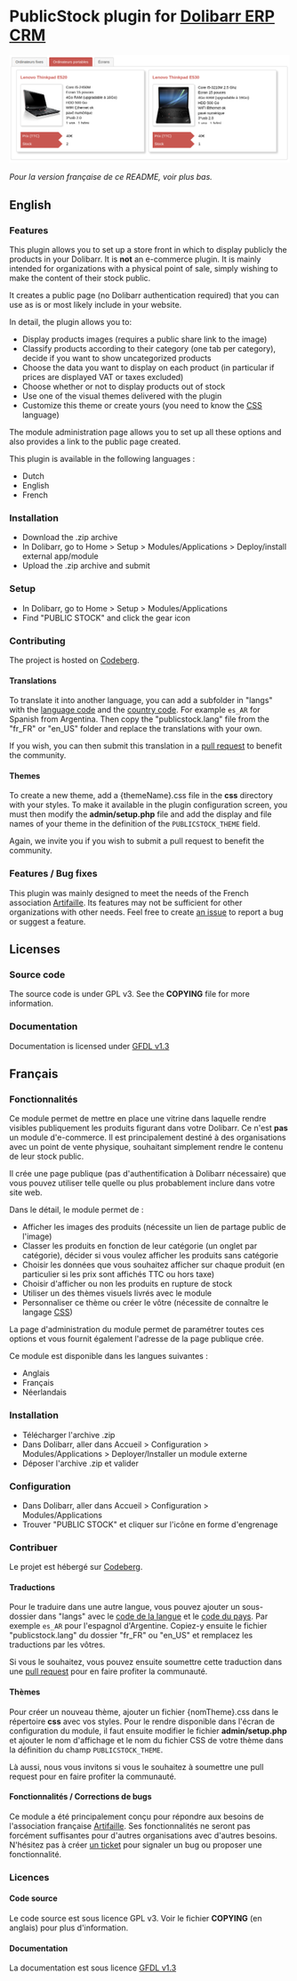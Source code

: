 # PublicStock plugin for [Dolibarr ERP CRM](https://www.dolibarr.org)

![](./screenshot.png)

*Pour la version française de ce README, voir plus bas.*

## English

### Features

This plugin allows you to set up a store front in which to display publicly the products in your Dolibarr. It is **not** an e-commerce plugin. It is mainly intended for organizations with a physical point of sale, simply wishing to make the content of their stock public.

It creates a public page (no Dolibarr authentication required) that you can use as is or most likely include in your website.

In detail, the plugin allows you to:
- Display products images (requires a public share link to the image)
- Classify products according to their category (one tab per category), decide if you want to show uncategorized products
- Choose the data you want to display on each product (in particular if prices are displayed VAT or taxes excluded)
- Choose whether or not to display products out of stock
- Use one of the visual themes delivered with the plugin
- Customize this theme or create yours (you need to know the [CSS](https://developer.mozilla.org/en/docs/Web/CSS) language)

The module administration page allows you to set up all these options and also provides a link to the public page created.

This plugin is available in the following languages :
- Dutch
- English
- French

### Installation

- Download the .zip archive
- In Dolibarr, go to Home > Setup > Modules/Applications > Deploy/install external app/module
- Upload the .zip archive and submit

### Setup

- In Dolibarr, go to Home > Setup > Modules/Applications
- Find "PUBLIC STOCK" and click the gear icon

### Contributing

The project is hosted on [Codeberg](https://codeberg.org/halibut/dolibarr_public_stock).

#### Translations

To translate it into another language, you can add a subfolder in "langs" with the [language code](https://en.wikipedia.org/wiki/List_of_ISO_639_language_codes) and the [country code](https://en.wikipedia.org/wiki/ISO_3166-1_alpha-2#Officially_assigned_code_elements). For example `es_AR` for Spanish from Argentina. Then copy the "publicstock.lang" file from the "fr_FR" or "en_US" folder and replace the translations with your own.

If you wish, you can then submit this translation in a [pull request](https://docs.codeberg.org/collaborating/pull-requests-and-git-flow/]) to benefit the community.

#### Themes

To create a new theme, add a {themeName}.css file in the **css** directory with your styles. To make it available in the plugin configuration screen, you must then modify the **admin/setup.php** file and add the display and file names of your theme in the definition of the `PUBLICSTOCK_THEME` field.

Again, we invite you if you wish to submit a pull request to benefit the community.

### Features / Bug fixes

This plugin was mainly designed to meet the needs of the French association [Artifaille](https://artifaille.fr/). Its features may not be sufficient for other organizations with other needs. Feel free to create [an issue](https://docs.codeberg.org/getting-started/issue-tracking-basics/) to report a bug or suggest a feature.

## Licenses

### Source code

The source code is under GPL v3. See the **COPYING** file for more information.

### Documentation

Documentation is licensed under [GFDL v1.3](https://www.gnu.org/licenses/fdl-1.3.en.html)

## Français

### Fonctionnalités

Ce module permet de mettre en place une vitrine dans laquelle rendre visibles publiquement les produits figurant dans votre Dolibarr. Ce n'est **pas** un module d'e-commerce. Il est principalement destiné à des organisations avec un point de vente physique, souhaitant simplement rendre le contenu de leur stock public.

Il crée une page publique (pas d'authentification à Dolibarr nécessaire) que vous pouvez utiliser telle quelle ou plus probablement inclure dans votre site web.

Dans le détail, le module permet de :
- Afficher les images des produits (nécessite un lien de partage public de l'image)
- Classer les produits en fonction de leur catégorie (un onglet par catégorie), décider si vous voulez afficher les produits sans catégorie
- Choisir les données que vous souhaitez afficher sur chaque produit (en particulier si les prix sont affichés TTC ou hors taxe)
- Choisir d'afficher ou non les produits en rupture de stock
- Utiliser un des thèmes visuels livrés avec le module
- Personnaliser ce thème ou créer le vôtre (nécessite de connaître le langage [CSS](https://developer.mozilla.org/fr/docs/Web/CSS))

La page d'administration du module permet de paramétrer toutes ces options et vous fournit également l'adresse de la page publique crée.

Ce module est disponible dans les langues suivantes :
- Anglais
- Français
- Néerlandais
 
### Installation

- Télécharger l'archive .zip
- Dans Dolibarr, aller dans Accueil > Configuration > Modules/Applications > Deployer/Installer un module externe
- Déposer l'archive .zip et valider

### Configuration

- Dans Dolibarr, aller dans Accueil > Configuration > Modules/Applications
- Trouver "PUBLIC STOCK" et cliquer sur l'icône en forme d'engrenage

### Contribuer

Le projet est hébergé sur [Codeberg](https://codeberg.org/halibut/dolibarr_public_stock).

#### Traductions

Pour le traduire dans une autre langue, vous pouvez ajouter un sous-dossier dans "langs" avec le [code de la langue](https://fr.wikipedia.org/wiki/Liste_des_codes_ISO_639-1) et le [code du pays](https://en.wikipedia.org/wiki/ISO_3166-1_alpha-2#Officially_assigned_code_elements). Par exemple `es_AR` pour l'espagnol d'Argentine. Copiez-y ensuite le fichier "publicstock.lang" du dossier "fr_FR" ou "en_US" et remplacez les traductions par les vôtres.

Si vous le souhaitez, vous pouvez ensuite soumettre cette traduction dans une [pull request](https://docs.codeberg.org/collaborating/pull-requests-and-git-flow/]) pour en faire profiter la communauté.

#### Thèmes

Pour créer un nouveau thème, ajouter un fichier {nomTheme}.css dans le répertoire **css** avec vos styles. Pour le rendre disponible dans l'écran de configuration du module, il faut ensuite modifier le fichier **admin/setup.php** et ajouter le nom d'affichage et le nom du fichier CSS de votre thème dans la définition du champ `PUBLICSTOCK_THEME`.

Là aussi, nous vous invitons si vous le souhaitez à soumettre une pull request pour en faire profiter la communauté.

#### Fonctionnalités / Corrections de bugs

Ce module a été principalement conçu pour répondre aux besoins de l'association française [Artifaille](https://artifaille.fr/). Ses fonctionnalités ne seront pas forcément suffisantes pour d'autres organisations avec d'autres besoins. N'hésitez pas à créer [un ticket](https://docs.codeberg.org/getting-started/issue-tracking-basics/) pour signaler un bug ou proposer une fonctionnalité.

### Licences

#### Code source

Le code source est sous licence GPL v3. Voir le fichier **COPYING** (en anglais) pour plus d'information.

#### Documentation

La documentation est sous licence [GFDL v1.3](https://www.gnu.org/licenses/fdl-1.3.en.html)
